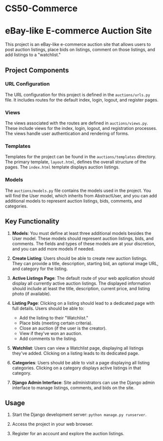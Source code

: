 # CS50-Commerce

# eBay-like E-commerce Auction Site

This project is an eBay-like e-commerce auction site that allows users to post auction listings, place bids on listings, comment on those listings, and add listings to a "watchlist."

## Project Components

### URL Configuration

The URL configuration for this project is defined in the `auctions/urls.py` file. It includes routes for the default index, login, logout, and register pages.

### Views

The views associated with the routes are defined in `auctions/views.py`. These include views for the index, login, logout, and registration processes. The views handle user authentication and rendering of forms.

### Templates

Templates for the project can be found in the `auctions/templates` directory. The primary template, `layout.html`, defines the overall structure of the pages. The `index.html` template displays auction listings.

### Models

The `auctions/models.py` file contains the models used in the project. You will find the User model, which inherits from AbstractUser, and you can add additional models to represent auction listings, bids, comments, and categories.

## Key Functionality

1. **Models**: You must define at least three additional models besides the User model. These models should represent auction listings, bids, and comments. The fields and types of these models are at your discretion, and you can add more models if needed.

2. **Create Listing**: Users should be able to create new auction listings. They can provide a title, description, starting bid, an optional image URL, and category for the listing.

3. **Active Listings Page**: The default route of your web application should display all currently active auction listings. The displayed information should include at least the title, description, current price, and listing photo (if available).

4. **Listing Page**: Clicking on a listing should lead to a dedicated page with full details. Users should be able to:
   - Add the listing to their "Watchlist."
   - Place bids (meeting certain criteria).
   - Close an auction (if the user is the creator).
   - View if they've won an auction.
   - Add comments to the listing.

5. **Watchlist**: Users can view a Watchlist page, displaying all listings they've added. Clicking on a listing leads to its dedicated page.

6. **Categories**: Users should be able to visit a page displaying all listing categories. Clicking on a category displays active listings in that category.

7. **Django Admin Interface**: Site administrators can use the Django admin interface to manage listings, comments, and bids on the site.

## Usage

1. Start the Django development server: `python manage.py runserver`.

2. Access the project in your web browser.

3. Register for an account and explore the auction listings.
